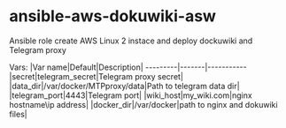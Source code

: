# ansible-aws-dokuwiki-asw
Ansible role create AWS Linux 2 instace and deploy dockuwiki and Telegram proxy

Vars:
|Var name|Default|Description|
---------|-------|-----------
|secret|telegram_secret|Telegram proxy secret|
|data_dir|/var/docker/MTPproxy/data|Path to telegram data dir|
|telegram_port|4443|Telegram port|
|wiki_host|my_wiki.com|nginx hostname\ip address|
|docker_dir|/var/docker|path to nginx and dokuwiki files|